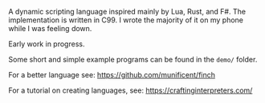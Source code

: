 A dynamic scripting language inspired mainly by Lua, Rust, and F#. The implementation is written in C99. I wrote the majority of it on my phone while I was feeling down.

Early work in progress.

Some short and simple example programs can be found in the `demo/` folder.

For a better language see: https://github.com/munificent/finch

For a tutorial on creating languages, see:
https://craftinginterpreters.com/
